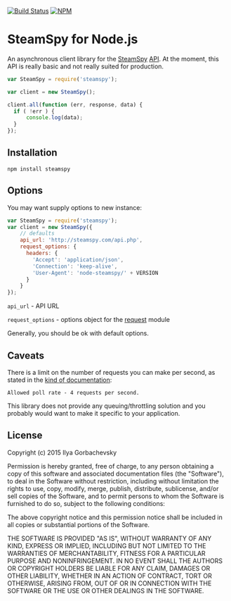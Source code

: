 [![Build Status](https://travis-ci.org/keyCat/node-steamspy.svg?branch=master)](https://travis-ci.org/keyCat/node-steamspy) [![NPM](https://nodei.co/npm/steamspy.png?compact=true)](https://www.npmjs.com/package/steamspy)

# SteamSpy for Node.js
An asynchronous client library for the [SteamSpy](http://steamspy.com/) [API](http://steamspy.com/api.php). At the moment, this API is really basic and not really suited for production.

```javascript
var SteamSpy = require('steamspy');

var client = new SteamSpy();

client.all(function (err, response, data) {
  if ( !err ) {
      console.log(data);
  }
});
```

## Installation

`npm install steamspy`

## Options

You may want supply options to new instance:

```javascript
var SteamSpy = require('steamspy');
var client = new SteamSpy({
    // defaults
    api_url: 'http://steamspy.com/api.php',
    request_options: {
      headers: {
        'Accept': 'application/json',
        'Connection': 'keep-alive',
        'User-Agent': 'node-steamspy/' + VERSION
      }
    }
});
```

`api_url` - API URL

`request_options` - options object for the [request](https://github.com/request/request) module

Generally, you should be ok with default options.

## Caveats

There is a limit on the number of requests you can make per second, as stated in the [kind of documentation](http://steamspy.com/api.php):

```
Allowed poll rate - 4 requests per second.
```

This library does not provide any queuing/throttling solution and you probably would want to make it specific to your application.

## License

Copyright (c) 2015 Ilya Gorbachevsky

Permission is hereby granted, free of charge, to any person obtaining a copy
of this software and associated documentation files (the "Software"), to deal
in the Software without restriction, including without limitation the rights
to use, copy, modify, merge, publish, distribute, sublicense, and/or sell
copies of the Software, and to permit persons to whom the Software is
furnished to do so, subject to the following conditions:

The above copyright notice and this permission notice shall be included in
all copies or substantial portions of the Software.

THE SOFTWARE IS PROVIDED "AS IS", WITHOUT WARRANTY OF ANY KIND, EXPRESS OR
IMPLIED, INCLUDING BUT NOT LIMITED TO THE WARRANTIES OF MERCHANTABILITY,
FITNESS FOR A PARTICULAR PURPOSE AND NONINFRINGEMENT. IN NO EVENT SHALL THE
AUTHORS OR COPYRIGHT HOLDERS BE LIABLE FOR ANY CLAIM, DAMAGES OR OTHER
LIABILITY, WHETHER IN AN ACTION OF CONTRACT, TORT OR OTHERWISE, ARISING FROM,
OUT OF OR IN CONNECTION WITH THE SOFTWARE OR THE USE OR OTHER DEALINGS IN
THE SOFTWARE.

